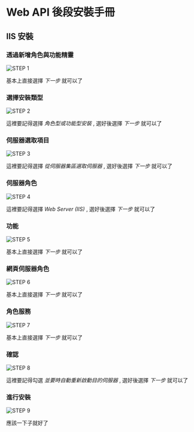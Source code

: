 # Web API 後段安裝手冊

## IIS 安裝

### 透過新增角色與功能精靈
![STEP 1](001.PNG)

基本上直接選擇 *下一步* 就可以了

### 選擇安裝類型
![STEP 2](002.PNG)

這裡要記得選擇 *角色型或功能型安裝* , 選好後選擇 *下一步* 就可以了

### 伺服器選取項目
![STEP 3](003.PNG)

這裡要記得選擇 *從伺服器集區選取伺服器* , 選好後選擇 *下一步* 就可以了

### 伺服器角色
![STEP 4](004.PNG)

這裡要記得選擇 *Web Server (IIS)* , 選好後選擇 *下一步* 就可以了

### 功能
![STEP 5](005.PNG)

基本上直接選擇 *下一步* 就可以了

### 網頁伺服器角色
![STEP 6](006.PNG)

基本上直接選擇 *下一步* 就可以了

### 角色服務
![STEP 7](007.PNG)

基本上直接選擇 *下一步* 就可以了

### 確認
![STEP 8](008.PNG)

這裡要記得勾選 *並要時自動重新啟動目的伺服器* , 選好後選擇 *下一步* 就可以了

### 進行安裝
![STEP 9](009.PNG)

應該一下子就好了

